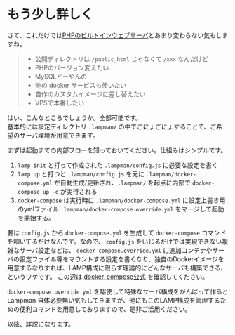 もう少し詳しく
============

さて、これだけでは[PHPのビルトインウェブサーバ](https://www.php.net/manual/ja/features.commandline.webserver.php)とあまり変わらない気もしますね。

> - 公開ディレクトリは `/public_html` じゃなくて `/xxx` なんだけど  
> - PHPのバージョン変えたい  
> - MySQLどーやんの  
> - 他の docker サービスも使いたい  
> - 自作のカスタムイメージに差し替えたい  
> - VPSで本番したい  

はい、こんなところでしょうか。全部可能です。  
基本的には設定ディレクトリ `.lampman/` の中でごにょごにょすることで、ご希望のサーバ環境が用意できます。

まずは起動までの内部フローを知っておいてください。仕組みはシンプルです。

  1. `lamp init` と打って作成された `.lampman/config.js` に必要な設定を書く
  2. `lamp up` と打つと `.lampman/config.js` を元に `.lampman/docker-compose.yml` が自動生成/更新され、`.lampman/` を起点に内部で `docker-compose up -d` が実行される
  3. `docker-compose` は実行時に `.lampman/docker-compose.yml` に設定上書き用のymlファイル `.lampman/docker-compose.override.yml` をマージして起動を開始する。

要は `config.js` から `docker-compose.yml` を生成して `docker-compose` コマンドを叩いてるだけなんです。なので、 `config.js` をいじるだけでは実現できない複雑なサーバ設定などは、 `docker-compose.override.yml` に追加コンテナやサーバの設定ファイル等をマウントする設定を書くなり、独自のDockerイメージを用意するなりすれば、LAMP構成に限らず理論的にどんなサーバも構築できる、というワケです。
この辺は [docker-compose公式](http://docs.docker.jp/compose/overview.html) を確認してください。

`docker-compose.override.yml` を駆使して特殊なサーバ構成をがんばって作ると Lampman 自体必要無い気もしてきますが、他にもこのLAMP構成を管理するための便利コマンドを用意しておりますので、是非ご活用ください。

以降、詳説になります。
